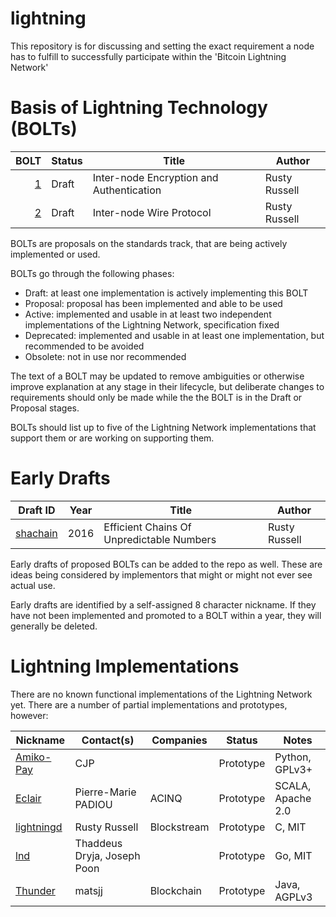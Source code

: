 # lightning

This repository is for discussing and setting the exact requirement a node has to fulfill to successfully participate within the 'Bitcoin Lightning Network'

# Basis of Lightning Technology (BOLTs)

BOLT | Status     | Title                                    | Author        |
----:|------------|------------------------------------------|---------------|
 [1] | Draft      | Inter-node Encryption and Authentication | Rusty Russell |
 [2] | Draft      | Inter-node Wire Protocol                 | Rusty Russell |
 
[1]: bolts/01-encryption.md
[2]: bolts/02-wire-protocol.md

BOLTs are proposals on the standards track, that are being actively implemented or used.

BOLTs go through the following phases:

 * Draft: at least one implementation is actively implementing this BOLT
 * Proposal: proposal has been implemented and able to be used
 * Active: implemented and usable in at least two independent implementations of the Lightning Network, specification fixed
 * Deprecated: implemented and usable in at least one implementation, but recommended to be avoided
 * Obsolete: not in use nor recommended

The text of a BOLT may be updated to remove ambiguities or otherwise
improve explanation at any stage in their lifecycle, but deliberate
changes to requirements should only be made while the the BOLT is in
the Draft or Proposal stages.

BOLTs should list up to five of the Lightning Network implementations
that support them or are working on supporting them.

# Early Drafts

Draft ID   | Year | Title                                     | Author
-----------|------|-------------------------------------------|-----------
[shachain] | 2016 | Efficient Chains Of Unpredictable Numbers | Rusty Russell

[shachain]: early-drafts/shachain.txt

Early drafts of proposed BOLTs can be added to the repo as well. These
are ideas being considered by implementors that might or might not ever
see actual use.

Early drafts are identified by a self-assigned 8 character nickname. If
they have not been implemented and promoted to a BOLT within a year,
they will generally be deleted.

# Lightning Implementations

There are no known functional implementations of the Lightning Network
yet. There are a number of partial implementations and prototypes,
however:

Nickname     | Contact(s)                  | Companies   | Status    | Notes
-------------|-----------------------------|-------------|-----------|-------
[Amiko-Pay]  | CJP                         |             | Prototype | Python, GPLv3+
[Eclair]     | Pierre-Marie PADIOU         | ACINQ       | Prototype | SCALA, Apache 2.0
[lightningd] | Rusty Russell               | Blockstream | Prototype | C, MIT
[lnd]        | Thaddeus Dryja, Joseph Poon |             | Prototype | Go, MIT
[Thunder]    | matsjj                      | Blockchain  | Prototype | Java, AGPLv3

[Amiko-Pay]: https://github.com/cornwarecjp/amiko-pay
[Eclair]: https://github.com/ACINQ/eclair
[lightningd]: https://github.com/ElementsProject/lightning
[lnd]: https://github.com/LightningNetwork/lnd
[Thunder]: https://github.com/blockchain/thunder

